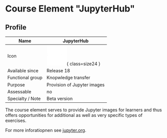 # Course Element "JupyterHub"


## Profile

Name | JupyterHub
---------|----------
Icon | ![JupyterHub Icon](assets/course_element_jupyterhub_icon.png){ class=size24 }
Available since | Release 18
Functional group | Knopwledge transfer
Purpose | Provision of Jupyter images
Assessable | no
Specialty / Note | Beta version


The course element serves to provide Jupyter images for learners and thus offers opportunities for additional as well as very specific types of exercises.

For more inforatiopnen see [jupyter.org](https://jupyter.org/hub).
